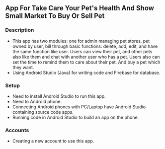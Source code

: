 ## App For Take Care Your Pet's Health And Show Small Market To Buy Or Sell Pet
### Description
+ This app has two modules: one for admin managing pet stores, pet owned by user, bill through basic functions: delete, add, edit, and have the same function like user. Users can view their pet, and other pets also like them and chat with another user who has a pet. Users also can set the time to remind them to care about their pet. And buy a pet which they want.
+ Using Android Studio (Java) for writing code and Firebase for database.
### Setup
+ Need to install Android Studio to run this app.
+ Need to Android phone.
+ Connecting Android phones with PC/Laptop have Android Studio containing source code apps.
+ Running code in Android Studio to build an app on the phone.
### Accounts
+ Creating a new account to use this app.  


